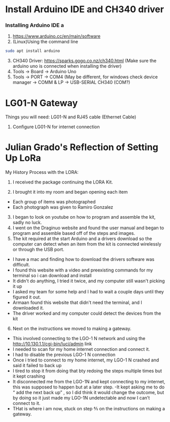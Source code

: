 # Install Arduino IDE and CH340 driver
### Installing Arduino IDE a

1. https://www.arduino.cc/en/main/software 
2. (Linux)Using the command line 
``` bash 
sudo apt install arduino 
```
3. CH340 Driver: https://sparks.gogo.co.nz/ch340.html (Make sure the arduino uno is connected when installing the driver)
4. Tools -> Board -> Arduino Uno 
5. Tools -> PORT -> COM4 (May be different, for windows check device manager -> COMM & LP -> USB-SERIAL CH340 (COM?)
# LG01-N Gateway 
Things you will need: LG01-N and RJ45 cable (Ethernet Cable)

1. Configure LG01-N for internet connection 






# Julian Grado's Reflection of Setting Up LoRa 

My History Process with the LORA:
1. I received the package continuing the LORA Kit. 

2. I brought it into my room and began opening each item
- Each group of items was photographed 
- Each photograph was given to Ramiro Gonzalez
3. I began to look on youtube on how to program and assemble the kit, sadly no luck.
4. I went on the Draginuo website and found the user manual and began to program and assemble based off of the steps and images. 
5. The kit required at the start Arduino and a drivers download so the computer can detect when an item from the kit is connected wirelessly or through the USB port. 
  - I have a mac and finding how to download the drivers software was difficult. 
  - I found this website with a video and preexisting commands for my terminal so i can download and install
  - It didn't do anything, I tried it twice, and my computer still wasn't picking it up
  - I asked my team for some help and I had to wait a couple days until they figured it out. 
  - Armaan found this website that didn't need the terminal, and I downloaded it. 
  - The driver worked and my computer could detect the devices from the kit 
6. Next on the instructions we moved to making a gateway. 
  - This involved connecting to the LGO-1 N network and using the http://10.130.1.1/cgi-bin/luci/admin link 
  - I needed to scan for my home internet connection and connect it. 
  - I had to disable the previous LGO-1 N connection
  - Once i tried to connect to my home internet, my LGO-1 N crashed and said it failed to back up
  - I tired to stop it from doing that bty redoing the steps multiple times but it kept crashing
  - It disconnected me from the LGO-1N and kept connecting to my internet, this was supposed to happen but at a later step. 
  -It kept asking me to do “ add the next back up” , so I did think it would change the outcome, but by doing so it just made my LGO-1N undetectable and now I can’t connect to it. 
  - THat is where i am now, stuck on step ⅘  on the instructions on making a gateway. 
